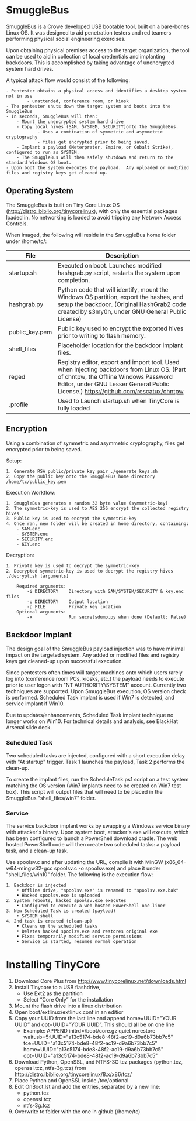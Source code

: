 # SmuggleBus

SmuggleBus is a Crowe developed USB bootable tool, built on a bare-bones Linux OS. It was designed to aid penetration testers and red teamers performing physical social engineering exercises. 

Upon obtaining physical premises access to the target organization, the tool can be used to aid in collection of local credentials and implanting backdoors. This is accomplished by taking advantage of unencrypted system hard drives. 

A typical attack flow would consist of the following:

	- Pentester obtains a physical access and identifies a desktop system not in use
            - unattended, conference room, or kiosk 
	- The pentester shuts down the target system and boots into the SmuggleBus
	- In seconds, SmuggleBus will then:
		- Mount the unencrypted system hard drive
		- Copy local hives (SAM, SYSTEM, SECURITY)onto the SmuggleBus.
                - Uses a combination of symmetric and asymmetric cryptography
                - files get encrypted prior to being saved. 
		- Implant a payload (Meterpreter, Empire, or Cobalt Strike), configured to run as SYSTEM. 
		- The SmuggleBus will then safely shutdown and return to the standard Windows OS boot. 
	- Upon boot the system executes the payload.  Any uploaded or modified files and registry keys get cleaned up.
  


## Operating System
The SmuggleBus is built on Tiny Core Linux OS (http://distro.ibiblio.org/tinycorelinux), with only the essential packages loaded in. No networking is loaded to avoid tripping any Network Access Controls. 

When imaged, the following will reside in the SmuggleBus home folder under /home/tc/:

| File | Description |
| --- | --- |
|startup.sh| Executed on boot. Launches modified hashgrab.py script, restarts the system upon completion.|
|hashgrab.py|	Python code that will identify, mount the Windows OS partition, export the hashes, and setup the backdoor. (Original HashGrab2 code created by s3my0n, under GNU General Public License)|
|public_key.pem|	Public key used to encrypt the exported hives prior to writing to flash memory.|
|shell_files|	Placeholder location for the backdoor implant files.|
|reged|	Registry editor, export and import tool. Used when injecting backdoors from Linux OS. (Part of chntpw, the Offline Windows Password Editor, under GNU Lesser General Public License.) https://github.com/rescatux/chntpw|
|.profile| Used to Launch startup.sh when TinyCore is fully loaded|


## Encryption
Using a combination of symmetric and asymmetric cryptography, files get encrypted prior to being saved. 

Setup:

    1. Generate RSA public/private key pair ./generate_keys.sh
    2. Copy the public key onto the SmuggleBus home directory /home/tc/public_key.pem
		
Execution Workflow:

	1. SmuggleBus generates a random 32 byte value (symmetric-key)
	2. The symmetric-key is used to AES 256 encrypt the collected registry hives
	3. Public key is used to encrypt the symmetric-key
	4. Once ran, new folder will be created in home directory, containing:
		- SAM.enc
		- SYSTEM.enc
		- SECURITY.enc
		- KEY.enc

Decryption:

    1. Private key is used to decrypt the symmetric-key
    2. Decrypted symmetric-key is used to decrypt the registry hives ./decrypt.sh [arguments]
		
		Required arguments:
			-i DIRECTORY    Directory with SAM/SYSTEM/SECURITY & key.enc files    
			-o DIRECTORY    Output location                                       
			-p FILE         Private key location                                  
		Optional arguments:
			-x              Run secretsdump.py when done (Default: False) 
		
		
## Backdoor Implant
The design goal of the SmuggleBus payload injection was to have minimal impact on the targeted system. Any added or modified files and registry keys get cleaned-up upon successful execution. 

Since pentesters often times will target machines onto which users rarely log into (conference room PCs, kiosks, etc.) the payload needs to execute prior to user logon with "NT AUTHORITY\SYSTEM" account. Currently two techniques are supported. Upon SmuggleBus execution, OS version check is performed. Scheduled Task implant is used if Win7 is detected, and service implant if Win10. 

Due to updates/enhancements, Scheduled Task implant technique no longer works on Win10. For technical details and analysis, see BlackHat Arsenal slide deck.

### Scheduled Task
Two scheduled tasks are injected, configured with a short execution delay with "At startup" trigger. Task 1 launches the payload, Task 2 performs the clean-up. 

To create the implant files, run the ScheduleTask.ps1 script on a test system matching the OS version (Win7 implants need to be created on Win7 test box). This script will output files that will need to be placed in the SmuggleBus "shell_files/win7" folder. 

### Service
The service backdoor implant works by swapping a Windows service binary with attacker's binary. Upon system boot, attacker's exe will execute, which has been configured to launch a PowerShell download cradle. The web hosted PowerShell code will then create two scheduled tasks: a payload task, and a clean-up task. 

Use spoolsv.c and after updating the URL, compile it with MinGW (x86_64-w64-mingw32-gcc spoolsv.c -o spoolsv.exe) and place it under "shell_files/win10" folder. The following is the execution flow:

	1. Backdoor is injected
		• Offline drive, "spoolsv.exe" is renamed to "spoolsv.exe.bak"
		• Hacked spoolsv.exe is uploaded
	2. System reboots, hacked spoolsv.exe executes
		• Configured to execute a web hosted PowerShell one-liner
	3. New Scheduled Task is created (payload)
		• SYSTEM shell 
	4. 2nd task is created (clean-up)
		• Cleans up the scheduled tasks
		• Deletes hacked spoolsv.exe and restores original exe
		• Fixes temporarily modified service permissions
		• Service is started, resumes normal operation

# Installing TinyCore
1. Download Core Plus from http://www.tinycorelinux.net/downloads.html
2. Install Tinycore to a USB flashdrive,
    - Use Ext2 as the partition
    - Select “Core Only” for the installation
3. Mount the flash drive into a linux distribution
4. Open boot/extlinux/extlinux.conf in an editior
5. Copy your UUID from the last line and append home=UUID=”YOUR UUID” and opt=UUID=”YOUR UUID”. This should all be on one line
    - Example: 
    APPEND initrd=/boot/core.gz quiet norestore waitusb=5:UUID="a13c5174-bde8-48f2-ac19-d9a6b73bb7c5" tce=UUID="a13c5174-bde8-48f2-ac19-d9a6b73bb7c5" home=UUID="a13c5174-bde8-48f2-ac19-d9a6b73bb7c5" opt=UUID="a13c5174-bde8-48f2-ac19-d9a6b73bb7c5"
6. Download Python, OpenSSL, and NTFS-3G tcz packages (python.tcz, openssl.tcz, ntfs-3g.tcz) from http://distro.ibiblio.org/tinycorelinux/8.x/x86/tcz/
7. Place Python and OpenSSL inside /tce/optional
8. Edit OnBoot.lst and add the entries, separated by a new line:
    - python.tcz 
    - openssl.tcz
    - ntfs-3g.tcz
9. Overwrite tc folder with the one in github (/home/tc)
